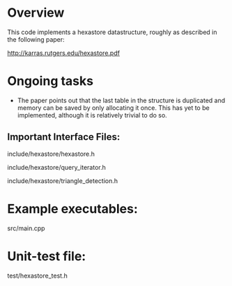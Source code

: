 
# Overview

This code implements a hexastore datastructure, roughly as described in the following paper:

http://karras.rutgers.edu/hexastore.pdf

# Ongoing tasks

- The paper points out that the last table in the structure is duplicated and memory can be saved by only allocating it once. This has yet to be implemented, although it is relatively trivial to do so.

## Important Interface Files:

include/hexastore/hexastore.h

include/hexastore/query_iterator.h

include/hexastore/triangle_detection.h

# Example executables:

src/main.cpp 

# Unit-test file:

test/hexastore_test.h

